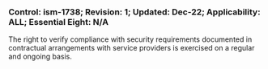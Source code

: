 ### Control: ism-1738; Revision: 1; Updated: Dec-22; Applicability: ALL; Essential Eight: N/A
<p>The right to verify compliance with security requirements documented in contractual arrangements with service providers is exercised on a regular and ongoing basis.</p>